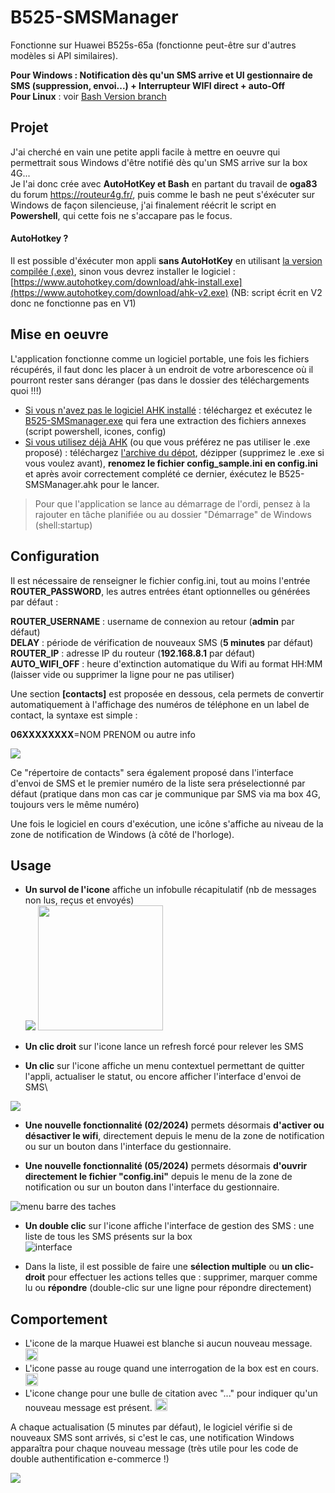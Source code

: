 # B525-SMSManager
Fonctionne sur Huawei B525s-65a (fonctionne peut-être sur d'autres modèles si API similaires).

**Pour Windows : Notification dès qu'un SMS arrive et UI gestionnaire de SMS (suppression, envoi...) + Interrupteur WIFI direct + auto-Off** \
**Pour Linux** : voir [Bash Version branch](https://github.com/jibap/B525-SMSManager/tree/Bash-version)

## Projet
J'ai cherché en vain une petite appli facile à mettre en oeuvre qui permettrait sous Windows d'être notifié dès qu'un SMS arrive sur la box 4G... \
Je l'ai donc crée avec **AutoHotKey et Bash** en partant du travail de **oga83** du forum https://routeur4g.fr/, puis comme le bash ne peut s'éxécuter sur Windows de façon silencieuse, j'ai finalement réécrit le script en **Powershell**, qui cette fois ne s'accapare pas le focus.

#### AutoHotkey ?
Il est possible d'éxécuter mon appli **sans AutoHotKey** en utilisant [la version compilée (.exe)](https://github.com/jibap/B525-SMSManager/blob/main/B525-SMSManager.exe), sinon vous devrez installer le logiciel : [https://www.autohotkey.com/download/ahk-install.exe](https://www.autohotkey.com/download/ahk-v2.exe) (NB: script écrit en V2 donc ne fonctionne pas en V1)

## Mise en oeuvre
L'application fonctionne comme un logiciel portable, une fois les fichiers récupérés, il faut donc les placer à un endroit de votre arborescence où il pourront rester sans déranger (pas dans le dossier des téléchargements quoi !!!) 

* <ins>Si vous n'avez pas le logiciel AHK installé</ins> : téléchargez et exécutez le [B525-SMSmanager.exe](https://github.com/jibap/B525-SMSManager/blob/main/B525-SMSManager.exe) qui fera une extraction des fichiers annexes (script powershell, icones, config)
* <ins>Si vous utilisez déjà AHK</ins> (ou que vous préférez ne pas utiliser le .exe proposé) : téléchargez [l'archive du dépot](https://github.com/jibap/B525-SMSManager/archive/refs/heads/main.zip), dézipper (supprimez le .exe si vous voulez avant),  **renomez le fichier config_sample.ini en config.ini** et après avoir correctement complété ce dernier, éxécutez le B525-SMSManager.ahk pour le lancer. 

> Pour que l'application se lance au démarrage de l'ordi, pensez à la rajouter en tâche planifiée ou au dossier "Démarrage" de Windows (shell:startup)


## Configuration
Il est nécessaire de renseigner le fichier config.ini, tout au moins l'entrée **ROUTER_PASSWORD**, les autres entrées étant optionnelles ou générées par défaut : 

**ROUTER_USERNAME** : username de connexion au retour (**admin** par défaut)\
**DELAY** : période de vérification de nouveaux SMS (**5 minutes** par défaut)\
**ROUTER_IP** : adresse IP du routeur (**192.168.8.1** par défaut)\
**AUTO_WIFI_OFF** : heure d'extinction automatique du Wifi au format HH:MM (laisser vide ou supprimer la ligne pour ne pas utiliser) 

Une section **[contacts]** est proposée en dessous, cela permets de convertir automatiquement à l'affichage des numéros de téléphone en un label de contact, la syntaxe est simple :

**06XXXXXXXX**=NOM PRENOM ou autre info

<img src="https://routeur4g.fr/discussions/uploads/5NXK814BXFXM/image.png"/>

Ce "répertoire de contacts" sera également proposé dans l'interface d'envoi de SMS et le premier numéro de la liste sera préselectionné par défaut (pratique dans mon cas car je communique par SMS via ma box 4G, toujours vers le même numéro)


Une fois le logiciel en cours d'exécution, une icône s'affiche au niveau de la zone de notification de Windows (à côté de l'horloge). 

## Usage
* **Un survol de l'icone** affiche un infobulle récapitulatif (nb de messages non lus, reçus et envoyés)\
<img src="https://routeur4g.fr/discussions/uploads/editor/pl/cvhervm1yshb.png"/> <img src="https://routeur4g.fr/discussions/uploads/editor/hx/grt69n654unr.png" width="200px"/>

* **Un clic droit** sur l'icone lance un refresh forcé pour relever les SMS

* **Un clic** sur l'icone affiche un menu contextuel permettant de quitter l'appli, actualiser le statut, ou encore afficher l'interface d'envoi de SMS\
<img src="https://routeur4g.fr/discussions/uploads/editor/fl/9vyzxgu0kjx6.png"/>

* **Une nouvelle fonctionnalité (02/2024)** permets désormais **d'activer ou désactiver le wifi**, directement depuis le menu de la zone de notification ou sur un bouton dans l'interface du gestionnaire.
  
* **Une nouvelle fonctionnalité (05/2024)** permets désormais **d'ouvrir directement le fichier "config.ini"** depuis le menu de la zone de notification ou sur un bouton dans l'interface du gestionnaire.

![menu barre des taches](https://github.com/jibap/B525-SMSManager/assets/3915029/da5b7ce3-4195-4044-b4ff-62b113e1df41)

* **Un double clic** sur l'icone affiche l'interface de gestion des SMS : une liste de tous les SMS présents sur la box\
![interface](https://github.com/jibap/B525-SMSManager/assets/3915029/61011e5d-140b-4fa4-808e-799fc1770b12)

* Dans la liste, il est possible de faire une **sélection multiple** ou **un clic-droit** pour effectuer les actions telles que : supprimer, marquer comme lu ou **répondre** (double-clic sur une ligne pour répondre directement)



## Comportement
* L'icone de la marque Huawei est blanche si aucun nouveau message. <img src="medias/noSMS.ico" width="20px"/>
* L'icone passe au rouge quand une interrogation de la box est en cours. <img src="medias/load.ico" width="20px" />
* L'icone change pour une bulle de citation avec "..." pour indiquer qu'un nouveau message est présent. <img src="medias/more.ico" width="20px"/>

A chaque actualisation (5 minutes par défaut), le logiciel vérifie si de nouveaux SMS sont arrivés, si c'est le cas, une notification Windows apparaîtra pour chaque nouveau message (très utile pour les code de double authentification e-commerce !)

<img src="https://routeur4g.fr/discussions/uploads/editor/dz/vqvcgxw4wgac.png" />
